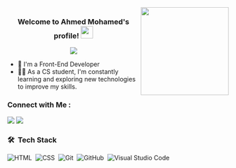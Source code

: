 
<img width="200" align="right" src="https://c.tenor.com/_DOBjnGspYAAAAAM/code-coding.gif">

<h3 align="center">
  Welcome to Ahmed Mohamed's profile!
  <img src="https://media.giphy.com/media/hvRJCLFzcasrR4ia7z/giphy.gif" width="28">
</h3>

<!-- Typing SVG by DenverCoder1 - https://github.com/DenverCoder1/readme-typing-svg -->
<p align="center">
  <a href="https://github.com/DenverCoder1/readme-typing-svg"><img src="https://readme-typing-svg.herokuapp.com/?lines=Front-End%20web%20developer;Always%20learning%20new%20things&font=Fira%20Code&center=true&width=440&height=45&color=f75c7e&vCenter=true&size=22"></a>
</p> 

- 🏢 I'm a Front-End Developer
- 👨‍💻 As a CS student, I'm constantly learning and exploring new technologies to improve my skills.

### Connect with Me :

<a href="https://www.linkedin.com/in/ahmedmohamed79" target="_blank"><img src="https://img.shields.io/badge/-Ahmed%20Mohamed-0077B5?style=for-the-badge&logo=Linkedin&logoColor=white"/></a>
<a href="https://t.me/Ahmed_Mo17" target="_blank"><img src="https://img.shields.io/badge/-Ahmed%20Mohamed-0077B5?style=for-the-badge&logo=Telegram&logoColor=white"/></a>


### 🛠 &nbsp;Tech Stack
![HTML](https://img.shields.io/badge/-HTML-05122A?style=flat&logo=HTML5)&nbsp;
![CSS](https://img.shields.io/badge/-CSS-05122A?style=flat&logo=CSS3&logoColor=1572B6)&nbsp;
![Git](https://img.shields.io/badge/-Git-05122A?style=flat&logo=git)&nbsp;
![GitHub](https://img.shields.io/badge/-GitHub-05122A?style=flat&logo=github)&nbsp;
![Visual Studio Code](https://img.shields.io/badge/-Visual%20Studio%20Code-05122A?style=flat&logo=visual-studio-code&logoColor=007ACC)&nbsp;


